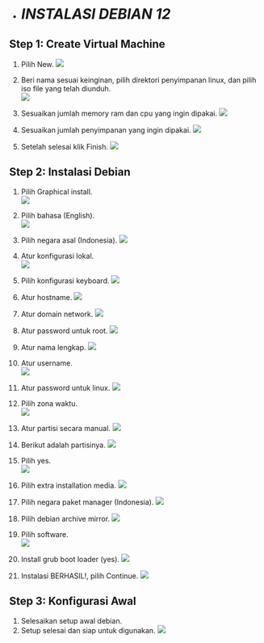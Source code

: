 - # _INSTALASI DEBIAN 12_

## Step 1: Create Virtual Machine

1. Pilih New.
![](assets/deb1.jpg)

2. Beri nama sesuai keinginan, pilih direktori penyimpanan linux, dan pilih iso file yang telah diunduh. <br>
![](assets/deb02.jpg)

3. Sesuaikan jumlah memory ram dan cpu yang ingin dipakai.
![](assets/deb2.jpg)

4. Sesuaikan jumlah penyimpanan yang ingin dipakai.
![](assets/deb3.jpg)

5. Setelah selesai klik Finish.
![](assets/deb4.jpg)

## Step 2: Instalasi Debian

1. Pilih Graphical install. <br>
![](assets/deb5.jpg)

2. Pilih bahasa (English). <br>
![](assets/deb6.jpg)

3. Pilih negara asal (Indonesia).
![](assets/deb7.jpg)

4. Atur konfigurasi lokal. <br>
![](assets/deb8.jpg)

5. Pilih konfigurasi keyboard.
![](assets/deb9.jpg)

6. Atur hostname.
![](assets/deb10.jpg)

7. Atur domain network.
![](assets/deb11.jpg)

8. Atur password untuk root.
![](assets/deb12.jpg)

9. Atur nama lengkap.
![](assets/deb13.jpg)

10. Atur username. <br>
![](assets/deb14.jpg)

11. Atur password untuk linux.
![](assets/deb15.jpg)

12. Pilih zona waktu. <br>
![](assets/deb16.jpg)

13. Atur partisi secara manual.
![](assets/deb17.jpg)

14. Berikut adalah partisinya.
![](assets/deb18.jpg)

15. Pilih yes. <br>
![](assets/deb19.jpg)

16. Pilih extra installation media.
![](assets/deb20.jpg)

17. Pilih negara paket manager (Indonesia).
![](assets/deb21.jpg)

18. Pilih debian archive mirror.
![](assets/deb22.jpg)

19. Pilih software. <br>
![](assets/deb23.jpg)

20. Install grub boot loader (yes).
![](assets/deb24.jpg)

21. Instalasi BERHASIL!, pilih Continue.
![](assets/deb25.jpg)

## Step 3: Konfigurasi Awal

1. Selesaikan setup awal debian.
2. Setup selesai dan siap untuk digunakan. 
![](assets/deb26.jpg)

